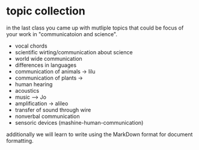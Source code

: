 # topic collection

in the last class you came up with mutliple topics that could be focus of your work in "communicatoion and science".

- vocal chords
- scientific wirting/communication about science
- world wide communication 
- differences in languages
- communication of animals  -> lilu
- communication of plants -> 
- human hearing
- acoustics
- music —> Jo
- amplification -> alileo
- transfer of sound through wire
- nonverbal communication
- sensoric devices (mashine-human-communication)

additionally we will learn to write using the MarkDown format for document formatting.
